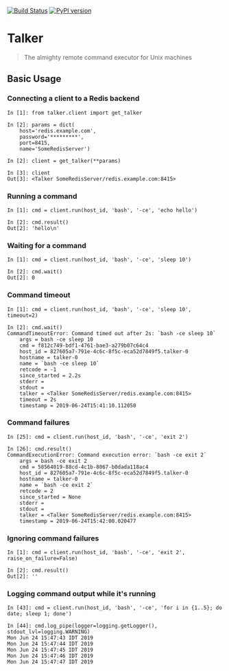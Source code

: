 [![Build Status](https://app.travis-ci.com/weka/talker.svg?branch=master)](https://app.travis-ci.com/github/weka/talker) [![PyPI version](https://badge.fury.io/py/talker.svg)](https://badge.fury.io/py/talker)

# Talker

> The almighty remote command executor for Unix machines

## Basic Usage

### Connecting a client to a Redis backend

    In [1]: from talker.client import get_talker

    In [2]: params = dict(
        host='redis.example.com',
        password='*********',
        port=8415,
        name='SomeRedisServer')

    In [2]: client = get_talker(**params)

    In [3]: client
    Out[3]: <Talker SomeRedisServer/redis.example.com:8415>

### Running a command

    In [1]: cmd = client.run(host_id, 'bash', '-ce', 'echo hello')

    In [2]: cmd.result()
    Out[2]: 'hello\n'

### Waiting for a command

    In [1]: cmd = client.run(host_id, 'bash', '-ce', 'sleep 10')

    In [2]: cmd.wait()
    Out[2]: 0

### Command timeout

    In [1]: cmd = client.run(host_id, 'bash', '-ce', 'sleep 10', timeout=2)

    In [2]: cmd.wait()
    CommandTimeoutError: Command timed out after 2s: `bash -ce sleep 10`
        args = bash -ce sleep 10
        cmd = f812c749-bdf1-4761-bae3-a279b07c64c4
        host_id = 827605a7-791e-4c6c-8f5c-eca52d7849f5.talker-0
        hostname = talker-0
        name = `bash -ce sleep 10`
        retcode = -1
        since_started = 2.2s
        stderr =
        stdout =
        talker = <Talker SomeRedisServer/redis.example.com:8415>
        timeout = 2s
        timestamp = 2019-06-24T15:41:10.112050

### Command failures

    In [25]: cmd = client.run(host_id, 'bash', '-ce', 'exit 2')

    In [26]: cmd.result()
    CommandExecutionError: Command execution error: `bash -ce exit 2`
        args = bash -ce exit 2
        cmd = 58564019-88cd-4c1b-8067-b0dada118ac4
        host_id = 827605a7-791e-4c6c-8f5c-eca52d7849f5.talker-0
        hostname = talker-0
        name = `bash -ce exit 2`
        retcode = 2
        since_started = None
        stderr =
        stdout =
        talker = <Talker SomeRedisServer/redis.example.com:8415>
        timestamp = 2019-06-24T15:42:00.020477

### Ignoring command failures

    In [1]: cmd = client.run(host_id, 'bash', '-ce', 'exit 2', raise_on_failure=False)

    In [2]: cmd.result()
    Out[2]: ''

### Logging command output while it's running

    In [43]: cmd = client.run(host_id, 'bash', '-ce', 'for i in {1..5}; do date; sleep 1; done')

    In [44]: cmd.log_pipe(logger=logging.getLogger(), stdout_lvl=logging.WARNING)
    Mon Jun 24 15:47:43 IDT 2019
    Mon Jun 24 15:47:44 IDT 2019
    Mon Jun 24 15:47:45 IDT 2019
    Mon Jun 24 15:47:46 IDT 2019
    Mon Jun 24 15:47:47 IDT 2019
